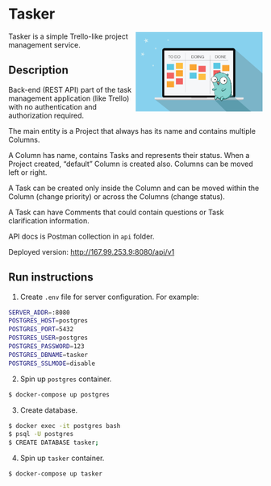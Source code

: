 # Tasker

<img align="right" width="50%" src="./images/gopher.png">

Tasker is a simple Trello-like project management service.

## Description

Back-end (REST API) part of the task management application (like Trello) with no authentication and authorization required.

The main entity is a Project that always has its name and contains multiple Columns.

A Column has name, contains Tasks and represents their status.
When a Project created, “default” Column is created also. Columns can be moved left or right.

A Task can be created only inside the Column and can be moved within the Column (change priority) or across the Columns (change status).

A Task can have Comments that could contain questions or Task clarification information.

API docs is Postman collection in `api` folder.

Deployed version: <http://167.99.253.9:8080/api/v1>

## Run instructions

1) Create `.env` file for server configuration. For example:
```bash
SERVER_ADDR=:8080
POSTGRES_HOST=postgres
POSTGRES_PORT=5432
POSTGRES_USER=postgres
POSTGRES_PASSWORD=123
POSTGRES_DBNAME=tasker
POSTGRES_SSLMODE=disable
```

2) Spin up `postgres` container.
```bash
$ docker-compose up postgres
```

3) Create database.
```bash
$ docker exec -it postgres bash
$ psql -U postgres
$ CREATE DATABASE tasker;
```

4) Spin up `tasker` container.
```bash
$ docker-compose up tasker
```
